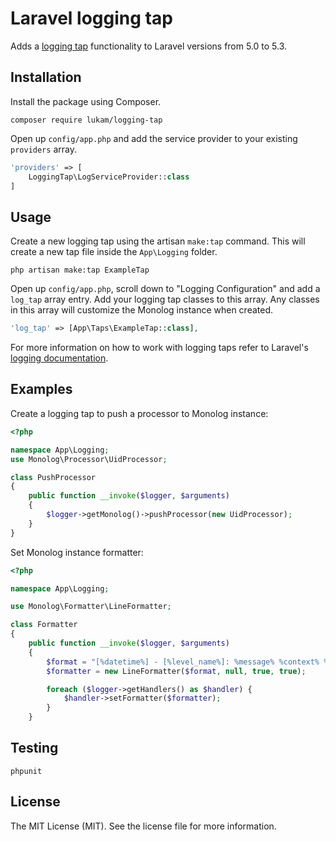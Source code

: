 # Laravel logging tap

Adds a [logging tap](https://laravel.com/docs/5.6/logging#advanced-monolog-channel-customization) functionality to Laravel versions from 5.0 to 5.3.



## Installation

Install the package using Composer.

```
composer require lukam/logging-tap
```



Open up `config/app.php` and add the service provider to your existing `providers` array.

```php
'providers' => [	
	LoggingTap\LogServiceProvider::class
]
```



## Usage

Create a new logging tap using the artisan `make:tap` command. This will create a new tap file inside the `App\Logging` folder.

```
php artisan make:tap ExampleTap
```



Open up `config/app.php`, scroll down to "Logging Configuration" and add a `log_tap` array entry. Add your logging tap classes to this array. Any classes in this array will customize the Monolog instance when created.

```php
'log_tap' => [App\Taps\ExampleTap::class],
```



For more information on how to work with logging taps refer to Laravel's [logging documentation](https://laravel.com/docs/5.6/logging#advanced-monolog-channel-customization).



## Examples

Create a logging tap to push a processor to Monolog instance:

```php
<?php

namespace App\Logging;
use Monolog\Processor\UidProcessor;

class PushProcessor
{
    public function __invoke($logger, $arguments)
    {
        $logger->getMonolog()->pushProcessor(new UidProcessor);
    }
}
```



Set Monolog instance formatter:

```php
<?php

namespace App\Logging;

use Monolog\Formatter\LineFormatter;

class Formatter
{
    public function __invoke($logger, $arguments)
    {
        $format = "[%datetime%] - [%level_name%]: %message% %context% %extra%\n";
        $formatter = new LineFormatter($format, null, true, true);

        foreach ($logger->getHandlers() as $handler) {
            $handler->setFormatter($formatter);
        }
    }
```



## Testing

```
phpunit
```



## License

The MIT License (MIT). See the license file for more information.